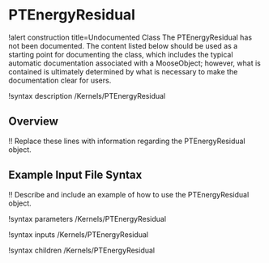 # PTEnergyResidual

!alert construction title=Undocumented Class
The PTEnergyResidual has not been documented. The content listed below should be used as a starting point for
documenting the class, which includes the typical automatic documentation associated with a
MooseObject; however, what is contained is ultimately determined by what is necessary to make the
documentation clear for users.

!syntax description /Kernels/PTEnergyResidual

## Overview

!! Replace these lines with information regarding the PTEnergyResidual object.

## Example Input File Syntax

!! Describe and include an example of how to use the PTEnergyResidual object.

!syntax parameters /Kernels/PTEnergyResidual

!syntax inputs /Kernels/PTEnergyResidual

!syntax children /Kernels/PTEnergyResidual

